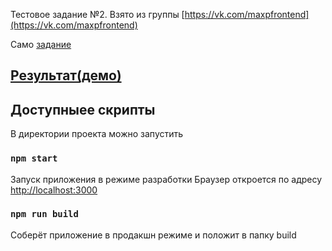 Тестовое задание №2. Взято из группы [https://vk.com/maxpfrontend](https://vk.com/maxpfrontend)

Само [задание](https://vk.com/@maxpfrontend-testovoe-zadanie-2)

## [Результат(демо)](https://maxpfront-tz-2.firebaseapp.com/)

## Доступныее скрипты

В директории проекта можно запустить

### `npm start`

Запуск приложения в режиме разработки
Браузер откроется по адресу [http://localhost:3000](http://localhost:3000)

### `npm run build`

Соберёт приложение в продакшн режиме и положит в папку build
